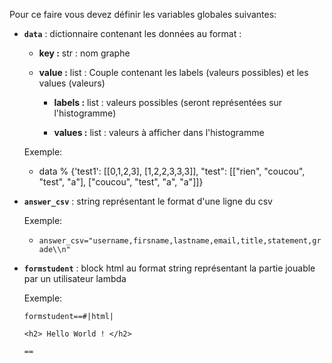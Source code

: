 Pour ce faire vous devez définir les variables globales suivantes:

- **`data`** : dictionnaire contenant les données au format : 

    - **key   :** str : nom graphe

    - **value :** list : Couple contenant les labels (valeurs possibles) et les values (valeurs)
        
        - **labels :** list : valeurs possibles (seront représentées sur l'histogramme)

        - **values :** list : valeurs à afficher dans l'histogramme

    Exemple: 
    
    - data % {'test1': [[0,1,2,3], [1,2,2,3,3,3]], "test": [["rien", "coucou", "test", "a"], ["coucou", "test", "a", "a"]]}

- **`answer_csv`** : string représentant le format d'une ligne du csv

    Exemple: 
    
    - ```answer_csv="username,firsname,lastname,email,title,statement,grade\\n"```

- **`formstudent`** : block html au format string représentant la partie jouable par un utilisateur lambda

    Exemple: 
    
    `formstudent==#|html|`

    `<h2> Hello World ! </h2>`
    
    `==`